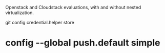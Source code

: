 Openstack and Cloudstack evaluations, with and without nested virtualization.

git config credential.helper store

# config --global push.default simple

